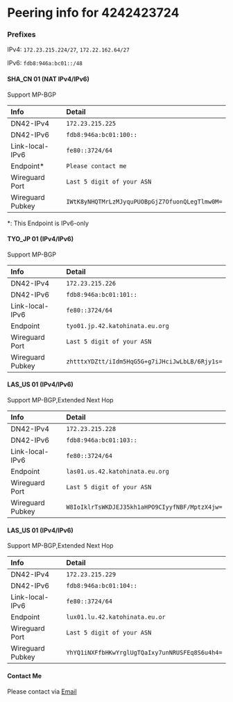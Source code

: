 # Peering info for 4242423724

### Prefixes

IPv4: `172.23.215.224/27`, `172.22.162.64/27`

IPv6: `fdb8:946a:bc01::/48`

#### SHA_CN 01 (NAT IPv4/IPv6)
Support MP-BGP

| Info             | Detail                 |
| :--------------- | :--------------------- |
| DN42-IPv4        | `172.23.215.225`       |
| DN42-IPv6        | `fdb8:946a:bc01:100::` |
| Link-local-IPv6  | `fe80::3724/64`        |
| Endpoint*        | `Please contact me`    |
| Wireguard Port   | `Last 5 digit of your ASN` |
| Wireguard Pubkey | `IWtK8yNHQTMrLzMJyquPUOBpGjZ7OfuonQLegTlmw0M=` |

*: This Endpoint is IPv6-only

#### TYO_JP 01 (IPv4/IPv6)
Support MP-BGP

| Info             | Detail                 |
| :--------------- | :--------------------- |
| DN42-IPv4        | `172.23.215.226`       |
| DN42-IPv6        | `fdb8:946a:bc01:101::` |
| Link-local-IPv6  | `fe80::3724/64`        |
| Endpoint         | `tyo01.jp.42.katohinata.eu.org` |
| Wireguard Port   | `Last 5 digit of your ASN` |
| Wireguard Pubkey | `zhtttxYDZtt/iIdm5HqG5G+g7iJHciJwLbLB/6Rjy1s=` |

#### LAS_US 01 (IPv4/IPv6)
Support MP-BGP,Extended Next Hop

| Info             | Detail                 |
| :--------------- | :--------------------- |
| DN42-IPv4        | `172.23.215.228`       |
| DN42-IPv6        | `fdb8:946a:bc01:103::` |
| Link-local-IPv6  | `fe80::3724/64`        |
| Endpoint         | `las01.us.42.katohinata.eu.org` |
| Wireguard Port   | `Last 5 digit of your ASN` |
| Wireguard Pubkey | `W8IoIklrTsWKDJEJ35kh1aHPO9CIyyfNBF/MptzX4jw=` |

#### LAS_US 01 (IPv4/IPv6)
Support MP-BGP,Extended Next Hop

| Info             | Detail                 |
| :--------------- | :--------------------- |
| DN42-IPv4        | `172.23.215.229`       |
| DN42-IPv6        | `fdb8:946a:bc01:104::` |
| Link-local-IPv6  | `fe80::3724/64`        |
| Endpoint         | `lux01.lu.42.katohinata.eu.or` |
| Wireguard Port   | `Last 5 digit of your ASN` |
| Wireguard Pubkey | `YhYQ1iNXFfbHKwYrglUgTQaIxy7unNRUSFEq8S6u4h4=` |

#### Contact Me
Please contact via [Email](mailto:hinatakato@outlook.com)
